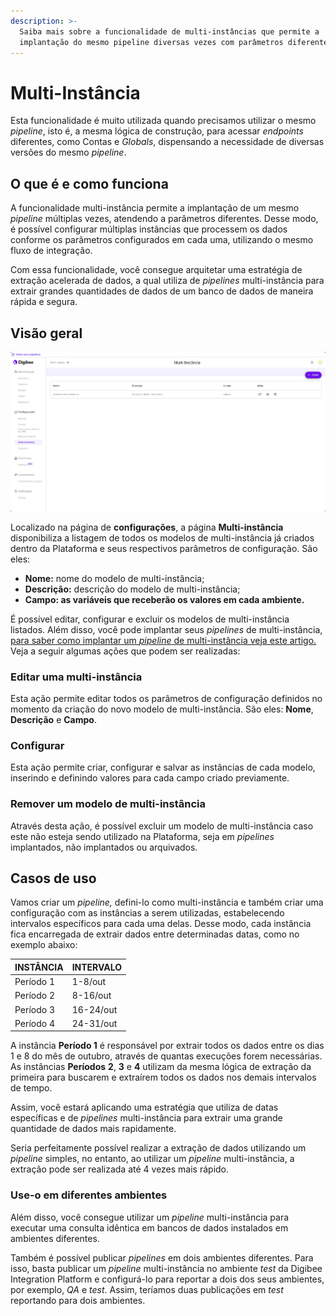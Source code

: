 ```yaml
---
description: >-
  Saiba mais sobre a funcionalidade de multi-instâncias que permite a
  implantação do mesmo pipeline diversas vezes com parâmetros diferentes.
---
```


# Multi-Instância

Esta funcionalidade é muito utilizada quando precisamos utilizar o mesmo _pipeline_, isto é, a mesma lógica de construção, para acessar _endpoints_ diferentes, como Contas e _Globals_, dispensando a necessidade de diversas versões do mesmo _pipeline_.

## O que é e como funciona

A funcionalidade multi-instância permite a implantação de um mesmo _pipeline_ múltiplas vezes, atendendo a parâmetros diferentes. Desse modo, é possível configurar múltiplas instâncias que processem os dados conforme os parâmetros configurados em cada uma, utilizando o mesmo fluxo de integração.

Com essa funcionalidade, você consegue arquitetar uma estratégia de extração acelerada de dados, a qual utiliza de _pipelines_ multi-instância para extrair grandes quantidades de dados de um banco de dados de maneira rápida e segura.

## Visão geral <a href="#h_ad75aa73e6" id="h_ad75aa73e6"></a>

![](../../.gitbook/assets/overview-multi-instancia.png)

Localizado na página de **configurações**, a página **Multi-instância** disponibiliza a listagem de todos os modelos de multi-instância já criados dentro da Plataforma e seus respectivos parâmetros de configuração. São eles:

* **Nome:** nome do modelo de multi-instância;
* **Descrição:** descrição do modelo de multi-instância;
* **Campo: as variáveis que receberão os valores em cada ambiente.**

É possível editar, configurar e excluir os modelos de multi-instância listados. Além disso, você pode implantar seus _pipelines_ de multi-instância, [para saber como implantar um _pipeline_ de multi-instância veja este artigo.](https://docs.digibee.com/documentation/v/pt-br/configurations/multi-instancia/multi-instancia)  \
Veja a seguir algumas ações que podem ser realizadas:

### Editar uma multi-instância <a href="#h_ca985cf606" id="h_ca985cf606"></a>

Esta ação permite editar todos os parâmetros de configuração definidos no momento da criação do novo modelo de multi-instância. São eles: **Nome**, **Descrição** e **Campo**.

### Configurar <a href="#h_6ce489eb63" id="h_6ce489eb63"></a>

Esta ação permite criar, configurar e salvar as instâncias de cada modelo, inserindo e definindo valores para cada campo criado previamente.

### Remover um modelo de multi-instância <a href="#h_3b2c043540" id="h_3b2c043540"></a>

Através desta ação, é possível excluir um modelo de multi-instância caso este não esteja sendo utilizado na Plataforma, seja em _pipelines_ implantados, não implantados ou arquivados.

## Casos de uso <a href="#h_92b44b29ba" id="h_92b44b29ba"></a>

Vamos criar um _pipeline,_ defini-lo como multi-instância e também criar uma configuração com as instâncias a serem utilizadas, estabelecendo intervalos específicos para cada uma delas. Desse modo, cada instância fica encarregada de extrair dados entre determinadas datas, como no exemplo abaixo:

| **INSTÂNCIA** | **INTERVALO** |
| ------------- | ------------- |
| Período 1     | 1-8/out       |
| Período 2     | 8-16/out      |
| Período 3     | 16-24/out     |
| Período 4     | 24-31/out     |

A instância **Período 1** é responsável por extrair todos os dados entre os dias 1 e 8 do mês de outubro, através de quantas execuções forem necessárias. As instâncias **Períodos** **2**, **3** e **4** utilizam da mesma lógica de extração da primeira para buscarem e extraírem todos os dados nos demais intervalos de tempo.&#x20;

Assim, você estará aplicando uma estratégia que utiliza de datas específicas e de _pipelines_ multi-instância para extrair uma grande quantidade de dados mais rapidamente.&#x20;

Seria perfeitamente possível realizar a extração de dados utilizando um _pipeline_ simples, no entanto, ao utilizar um _pipeline_ multi-instância, a extração pode ser realizada até 4 vezes mais rápido.

### Use-o em diferentes ambientes

Além disso, você consegue utilizar um _pipeline_ multi-instância para executar uma consulta idêntica em bancos de dados instalados em ambientes diferentes.

Também é possível publicar _pipelines_ em dois ambientes diferentes. Para isso, basta publicar um _pipeline_ multi-instância no ambiente _test_ da Digibee Integration Platform e configurá-lo para reportar a dois dos seus ambientes, por exemplo, _QA_ e _test_. Assim, teríamos duas publicações em _test_ reportando para dois ambientes.
